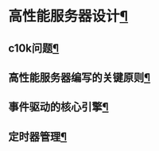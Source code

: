 
            
  <div class="section" id="id1">
<h1>高性能服务器设计<a class="headerlink" href="#id1" title="永久链接至标题">¶</a></h1>
<div class="section" id="c10k">
<h2>c10k问题<a class="headerlink" href="#c10k" title="永久链接至标题">¶</a></h2>
</div>
<div class="section" id="id2">
<h2>高性能服务器编写的关键原则<a class="headerlink" href="#id2" title="永久链接至标题">¶</a></h2>
</div>
<div class="section" id="id3">
<h2>事件驱动的核心引擎<a class="headerlink" href="#id3" title="永久链接至标题">¶</a></h2>
</div>
<div class="section" id="id4">
<h2>定时器管理<a class="headerlink" href="#id4" title="永久链接至标题">¶</a></h2>
</div>
</div>


          